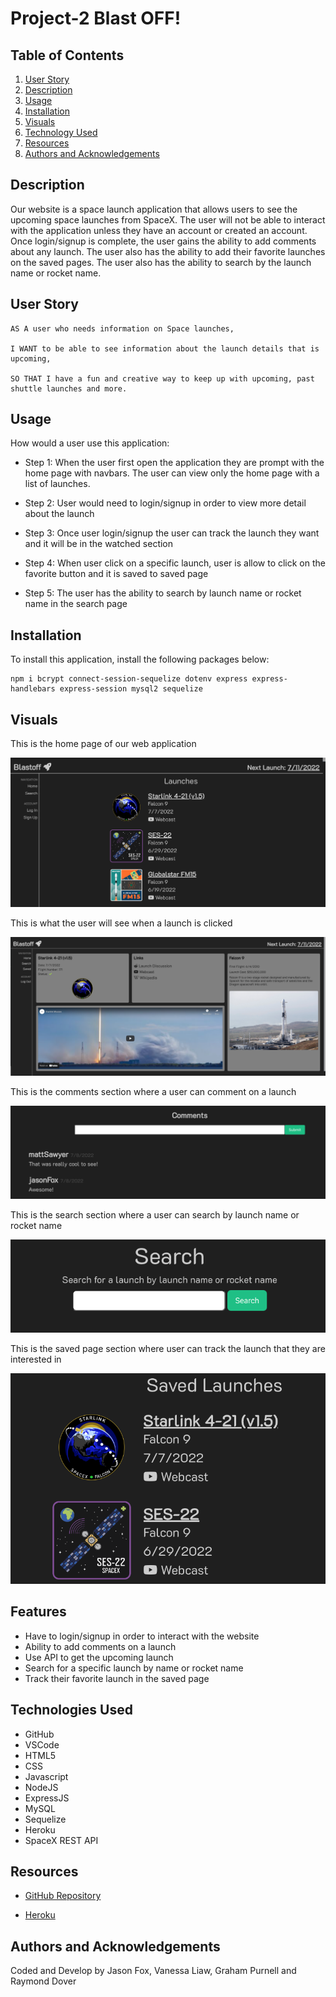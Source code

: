 # Project-2 Blast OFF!

## Table of Contents

1. [User Story](#user-story)
2. [Description](#description)
3. [Usage](#usage)
4. [Installation](#installation)
5. [Visuals](#visuals)
6. [Technology Used](#technologies-used)
7. [Resources](#resources)
8. [Authors and Acknowledgements](#authors-and-acknowledgements)

## Description

Our website is a space launch application that allows users to see the upcoming space launches from SpaceX. The user will not be able to interact with the application unless they have an account or created an account. Once login/signup is complete, the user gains the ability to add comments about any launch. The user also has the ability to add their favorite launches on the saved pages. The user also has the ability to search by the launch name or rocket name. 

## User Story

```
AS A user who needs information on Space launches,

I WANT to be able to see information about the launch details that is upcoming,

SO THAT I have a fun and creative way to keep up with upcoming, past shuttle launches and more.
```

## Usage 

How would a user use this application:

- Step 1: When the user first open the application they are prompt with the home page with navbars. The user can view only the home page with a list of launches. 

- Step 2: User would need to login/signup in order to view more detail about the launch 

- Step 3: Once user login/signup the user can track the launch they want and it will be in the watched section 

- Step 4: When user click on a specific launch, user is allow to click on the favorite button and it is saved to saved page

- Step 5: The user has the ability to search by launch name or rocket name in the search page

## Installation

To install this application, install the following packages below:

```
npm i bcrypt connect-session-sequelize dotenv express express-handlebars express-session mysql2 sequelize
```

## Visuals

This is the home page of our web application 

![Homepage of Blastoff](./public/images/homepage.png)

This is what the user will see when a launch is clicked 

![A single launch display](./public/images/launch.png)

This is the comments section where a user can comment on a launch

![Comment of a launch](./public/images/comments.png)

This is the search section where a user can search by launch name or rocket name 

![Search for launch or rocket name](./public/images/search.png)

This is the saved page section where user can track the launch that they are interested in 

![Saved/Favorite Page](./public/images/favorite.png)

## Features

- Have to login/signup in order to interact with the website
- Ability to add comments on a launch
- Use API to get the upcoming launch
- Search for a specific launch by name or rocket name 
- Track their favorite launch in the saved page

## Technologies Used

- GitHub
- VSCode
- HTML5
- CSS
- Javascript
- NodeJS
- ExpressJS
- MySQL
- Sequelize
- Heroku
- SpaceX REST API

## Resources

* [GitHub Repository](https://github.com/JtheFox/blastoff)

* [Heroku](https://blastoff2.herokuapp.com/)

## Authors and Acknowledgements

Coded and Develop by Jason Fox, Vanessa Liaw, Graham Purnell and Raymond Dover